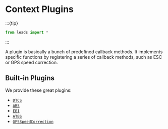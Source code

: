 # Context Plugins

:::{tip}

```python
from leads import *
```

:::

A plugin is basically a bunch of predefined callback methods. It implements specific functions by registering a
series of callback methods, such as ESC or GPS speed correction.

## Built-in Plugins

We provide these great plugins:

- [`DTCS`](#leads.plugin.dtcs.DTCS)
- [`ABS`](#leads.plugin.abs.ABS)
- [`EBI`](#leads.plugin.ebi.EBI)
- [`ATBS`](#leads.plugin.atbs.ATBS)
- [`GPSSpeedCorrection`](#leads.plugin.gps_speed_correction.GPSSpeedCorrection)